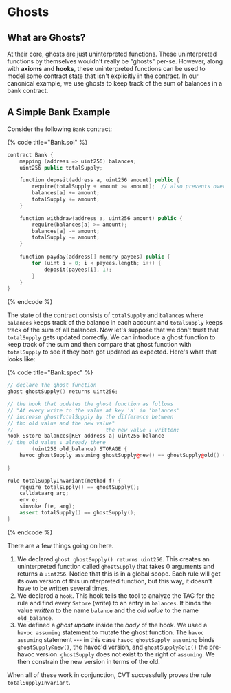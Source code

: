 # Ghosts

## What are Ghosts?

At their core, ghosts are just uninterpreted functions. These uninterpreted functions by themselves wouldn't really be "ghosts" per-se. However, along with **axioms** and **hooks**, these uninterpreted functions can be used to model some contract state that isn't explicitly in the contract. In our canonical example, we use ghosts to keep track of the sum of balances in a bank contract.

## A Simple Bank Example

Consider the following `Bank` contract:

{% code title="Bank.sol" %}
```cpp
contract Bank {
    mapping (address => uint256) balances;
    uint256 public totalSupply;

    function deposit(address a, uint256 amount) public {
        require(totalSupply + amount >= amount);  // also prevents overflow on account[a].balance, since that's <= totalSupply
        balances[a] += amount;
        totalSupply += amount;
    }

    function withdraw(address a, uint256 amount) public {
        require(balances[a] >= amount);
        balances[a] -= amount;
        totalSupply -= amount;
    }
    
    function payday(address[] memory payees) public {
        for (uint i = 0; i < payees.length; i++) {
            deposit(payees[i], 1);
        }
    }
}
```
{% endcode %}

The state of the contract consists of `totalSupply` and `balances` where `balances` keeps track of the balance in each account and `totalSupply` keeps track of the sum of all balances. Now let's suppose that we don't trust that `totalSupply` gets updated correctly. We can  introduce a ghost function to keep track of the sum and then compare that ghost function with `totalSupply` to see if they both got updated as expected. Here's what that looks like:

{% code title="Bank.spec" %}
```cpp
// declare the ghost function
ghost ghostSupply() returns uint256;

// the hook that updates the ghost function as follows
// "At every write to the value at key 'a' in 'balances'
// increase ghostTotalSupply by the difference between
// tho old value and the new value"           
//                              the new value ↓ written:
hook Sstore balances[KEY address a] uint256 balance
// the old value ↓ already there
		(uint256 old_balance) STORAGE {
	havoc ghostSupply assuming ghostSupply@new() == ghostSupply@old() + 
																									    (balance - old_balance);
}

rule totalSupplyInvariant(method f) {
	require totalSupply() == ghostSupply();
	calldataarg arg;
	env e;
	sinvoke f(e, arg);
	assert totalSupply() == ghostSupply();
}
```
{% endcode %}

There are a few things going on here. 

1. We declared `ghost ghostSupply() returns uint256`. This creates an uninterpreted function called `ghostSupply` that takes 0 arguments and returns a `uint256`. Notice that this is in a global scope. Each rule will get its own version of this uninterpreted function, but this way, it doesn't have to be written several times.
2. We declared a `hook`. This hook tells the tool to analyze the ~~TAC for the~~ rule and find every `Sstore` \(write\) to an entry in `balances`. It binds the value _written_ to the name `balance` and the _old value_ to the name `old_balance`.
3. We defined a _ghost update_ inside the _body_ of the hook. We used a `havoc assuming` statement to mutate the ghost function. The `havoc assuming` statement --- in this case `havoc ghostSupply assuming` binds `ghostSupply@new()`, the havoc'd version, and `ghostSupply@old()` the pre-havoc version. `ghostSupply` does not exist to the right of `assuming`. We then constrain the new version in terms of the old.

When all of these work in conjunction, CVT successfully proves the rule `totalSupplyInvariant`.



